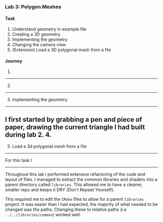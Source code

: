 ### Lab 3: Polygon Meshes

#### Task

1. Understand geometry in example file
2. Creating a 3D geometry
3. Implementing the geometry
4. Changing the camera view
5. (Extension) Load a 3D polygonal mesh from a file

#### Journey

1.
---
2.
---
3. Implementing the geometry
---
I first started by grabbing a pen and piece of paper, drawing the current
triangle I had built during lab 2.
4.
---
5. Load a 3d polygonal mesh from a file
---
For this task I 

---
Throughout this lab I performed extensive refactoring of the code and 
layout of files. I managed to extract the common libraries and shaders
into a parent directory called `libraries`. This allowed me to have a
cleaner, smaller repo and keeps it DRY (Don't Repeat Yourself).


This required me to edit the `CMake` files to allow for a parent `libraries` project.
It was easier than I had expected, the majority of what needed to be changed
was the paths. Changing these to relative paths (i.e `../../libraries/common`) worked
well.